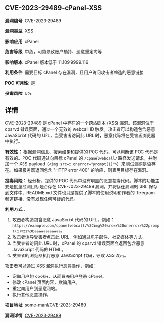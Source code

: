 ## CVE-2023-29489-cPanel-XSS

**漏洞编号:** CVE-2023-29489

**漏洞类型:** XSS

**影响应用:** cPanel

**危害等级:** 中危，可能导致账户劫持、恶意重定向等

**影响版本:** cPanel 版本低于 11.109.9999.116

**利用条件:** 需要目标 cPanel 存在漏洞，且用户访问攻击者构造的恶意链接

**POC 可用性:** 是

**投毒风险:** 0%

## 详情

CVE-2023-29489 是 cPanel 中存在的一个跨站脚本 (XSS) 漏洞。该漏洞位于 cpsrvd 错误页面，通过一个无效的 webcall ID 触发。攻击者可以构造包含恶意 JavaScript 代码的 URL，当受害者访问此 URL 时，恶意代码将在受害者浏览器中执行。

**有效性：**
根据漏洞信息、搜索结果和提供的 POC 代码，可以判断该 POC 代码是有效的。POC 代码通过向目标 cPanel 的 `/cpanelwebcall/` 路径发送请求，并附加一个 XSS payload（`<img src=x onerror="prompt(1)">`）来测试漏洞是否存在。如果服务器返回包含 "HTTP error 400" 的响应，则表明目标存在漏洞。

**投毒风险：**
经分析，提供的 POC 代码中没有明显的恶意投毒代码。脚本的功能主要是批量检测目标是否存在 CVE-2023-29489 漏洞，并将存在漏洞的 URL 保存到文件中。README.md 文件也只是提供了脚本的使用说明和作者的 Telegram 频道链接，没有发现任何可疑的代码。

**利用方式：**
1.  攻击者构造包含恶意 JavaScript 代码的 URL，例如：`https://example.com/cpanelwebcall/%3Cimg%20src=x%20onerror=%22prompt(1)%22%3Eaaaaaaaaaaaa`。
2.  攻击者诱导受害者点击此 URL，例如通过电子邮件、社交媒体等方式。
3.  当受害者访问此 URL 时，cPanel 的 cpsrvd 错误页面会返回包含恶意 JavaScript 代码的 HTML。 
4.  受害者的浏览器执行恶意 JavaScript 代码，导致 XSS 攻击。

攻击者可以通过 XSS 漏洞执行恶意操作，例如：
*   窃取用户的 cookie，从而冒充用户登录 cPanel。
*   修改 cPanel 页面内容，欺骗用户。
*   重定向用户到恶意网站。
*   执行其他恶意操作。

**项目地址:** [some-man1/CVE-2023-29489](https://github.com/some-man1/CVE-2023-29489)

**漏洞详情:** [CVE-2023-29489](https://nvd.nist.gov/vuln/detail/CVE-2023-29489)